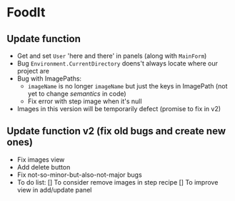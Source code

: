 # FoodIt
## Update function
- Get and set `User` 'here and there' in panels (along with `MainForm`)
- Bug `Environment.CurrentDirectory` doens't always locate where our project are
- Bug with ImagePaths:
  - `imageName` is no longer `imageName` but just the keys in ImagePath (not yet to change *semantics* in code) 
  - Fix error with step image when it's null
- Images in this version will be temporarily defect (promise to fix in v2)
## Update function v2 (fix old bugs and create new ones)
- Fix images view
- Add delete button
- Fix not-so-minor-but-also-not-major bugs
- To do list:
[] To consider remove images in step recipe
[] To improve view in add/update panel
